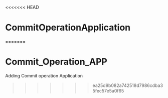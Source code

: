 <<<<<<< HEAD
# CommitOperationApplication
=======
# Commit_Operation_APP
Adding Commit operation Application
>>>>>>> ea25d9b082a742518d7986cdba35fec57e5a0f65
